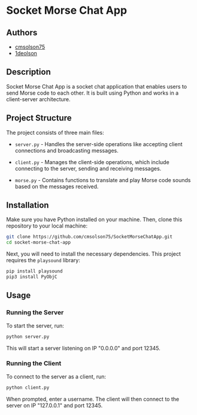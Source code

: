 # Socket Morse Chat App

## Authors 
- [cmsolson75](https://github.com/cmsolson75)
- [1deolson](https://github.com/1deolson)

## Description

Socket Morse Chat App is a socket chat application that enables users to send Morse code to each other. It is built using Python and works in a client-server architecture.

## Project Structure

The project consists of three main files:

- `server.py` - Handles the server-side operations like accepting client connections and broadcasting messages.

- `client.py` - Manages the client-side operations, which include connecting to the server, sending and receiving messages.

- `morse.py` - Contains functions to translate and play Morse code sounds based on the messages received.

## Installation

Make sure you have Python installed on your machine. Then, clone this repository to your local machine:

```bash
git clone https://github.com/cmsolson75/SocketMorseChatApp.git
cd socket-morse-chat-app
```

Next, you will need to install the necessary dependencies. This project requires the `playsound` library:

```bash
pip install playsound
pip3 install PyObjC
```

## Usage

### Running the Server

To start the server, run:

```bash
python server.py
```

This will start a server listening on IP "0.0.0.0" and port 12345.

### Running the Client

To connect to the server as a client, run:

```bash
python client.py
```

When prompted, enter a username. The client will then connect to the server on IP "127.0.0.1" and port 12345.

